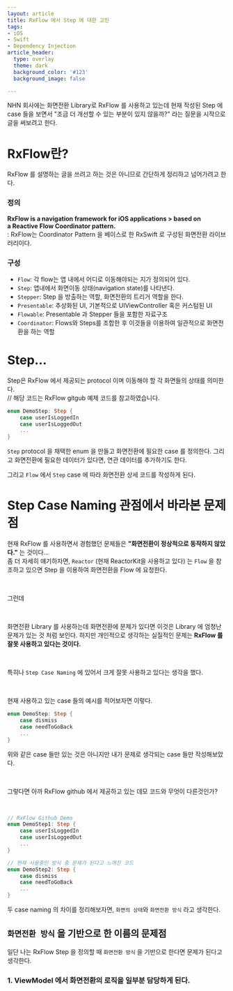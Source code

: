 ```yaml
---
layout: article
title: RxFlow 에서 Step 에 대한 고민
tags:
- iOS
- Swift
- Dependency Injection
article_header:
  type: overlay
  theme: dark
  background_color: '#123'
  background_image: false

---
```


NHN 회사에는 화면전환 Library로 RxFlow 를 사용하고 있는데 현재 작성된  Step 에 case 들을 보면서 "조금 더 개선할 수 있는 부분이 있지 않을까?" 라는 질문을 시작으로 글을 써보려고 한다. 

<!--more-->

# RxFlow란?

RxFlow 를 설명하는 글을 쓰려고 하는 것은 아니므로 간단하게 정리하고 넘어가려고 한다. 

### 정의
**RxFlow is a navigation framework for iOS applications > based on a Reactive Flow Coordinator pattern.**
<br>
: RxFlow는 Coordinator Pattern 을 베이스로 한 RxSwift 로 구성된 화면전환 라이브러리이다. 


### 구성
- `Flow`: 각 flow는 앱 내에서 어디로 이동해야되는 지가 정의되어 있다.
- `Step`: 앱내에서 화면이동 상태(navigation state)를 나타낸다.
- `Stepper`: Step 을 방출하는 역할, 화면전환의 트리거 역할을 한다.
- `Presentable`: 추상화된 UI, 기본적으로 UIViewController 혹은 커스텀된 UI
- `Flowable`: Presentable 과 Stepper 들을 포함한 자료구조
- `Coordinator`: Flows와 Steps를 조합한 후 이것들을 이용하여 일관적으로 화면전환을 하는 역할

# Step...
Step은 RxFlow 에서 제공되는 protocol 이며 이동해야 할 각 화면들의 상태를 의미한다. 
<br>
// 해당 코드는 RxFlow gitgub 예제 코드를 참고하였습니다. 

```swift
enum DemoStep: Step {
	case userIsLoggedIn
	case userIsLoggedOut
	...
}
```

`Step` protocol 을 채택한 enum 을 만들고 화면전환에 필요한 case 를 정의한다. 
그리고 화면전환에 필요한 데이터가 있다면, 연관 데이터를 추가하기도 한다. 

그리고 `Flow` 에서 `Step` case 에 따라 화면전환 상세 코드를 작성하게 된다. 

# Step Case Naming 관점에서 바라본 문제점

현재 RxFlow 를 사용하면서 경험했던 문제들은 **"화면전환이 정상적으로 동작하지 않았다."** 는 것이다...
<br>
좀 더 자세히 얘기하자면, `Reactor` (현재 ReactorKit을 사용하고 있다) 는 `Flow` 을 참조하고 있으면 Step 을 이용하여 화면전환을 Flow 에 요청한다. 

<br>

그런데 

<br>

화면전환 Library 를 사용하는데 화면전환에 문제가 있다면 이것은 Library 에 엄청난 문제가 있는 것 처럼 보인다. 
하지만 개인적으로 생각하는 실질적인 문제는 **RxFlow 를 잘못 사용하고 있다는 것이다.** 

<br>

특히나 `Step Case Naming` 에 있어서 크게 잘못 사용하고 있다는 생각을 했다. 

<br>

현재 사용하고 있는 case 들의 예시를 적어보자면 이렇다.
```swift
enum DemoStep: Step {
	case dismiss
	case needToGoBack
	...
}
```
위와 같은 case 들만 있는 것은 아니지만 내가 문제로 생각되는 case 들만 작성해보았다. 

<br>

그렇다면 아까 RxFlow github 에서 제공하고 있는 데모 코드와 무엇이 다른것인가?

<br>

```swift
// RxFlow Github Demo
enum DemoStep1: Step {
	case userIsLoggedIn
	case userIsLoggedOut
	...
}

// 현재 사용중인 방식 중 문제가 된다고 느껴진 코드
enum DemoStep2: Step {
	case dismiss
	case needToGoBack
	...
}
```

두 case naming 의 차이를 정리해보자면, `화면의 상태`와 `화면전환 방식` 라고 생각한다. 

## `화면전환 방식` 을 기반으로 한 이름의 문제점

일단 나는 RxFlow Step 을 정의할 때 `화면전환 방식` 을 기반으로 한다면 문제가 된다고 생각한다. 

### 1. ViewModel 에서 화면전환의 로직을 일부분 담당하게 된다.


